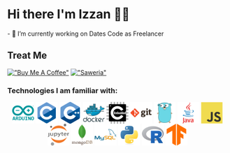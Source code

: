 
# Hi there I'm Izzan 🧑🏻

<p align="justify">
- 🔭 I’m currently working on Dates Code as Freelancer 


</p>


## Treat Me
[!["Buy Me A Coffee"](https://www.buymeacoffee.com/assets/img/custom_images/orange_img.png)](https://www.buymeacoffee.com/izzan)
[!["Saweria"](https://img.shields.io/badge/sponsor-30363D?style=for-the-badge&logo=GitHub-Sponsors&logoColor=#white)](https://saweria.co/isa96)

<h3 align="left">Technologies I am familiar with:</h3>
<p align="center">
		<img align="center" src="https://raw.githubusercontent.com/devicons/devicon/master/icons/arduino/arduino-original-wordmark.svg" alt="devicon" height="50" width="50" />
        	<img align="center" src="https://raw.githubusercontent.com/devicons/devicon/master/icons/c/c-original.svg" alt="devicon" height="50" width="50" />
		<img align="center" src="https://raw.githubusercontent.com/devicons/devicon/master/icons/cplusplus/cplusplus-original.svg" alt="devicon" height="50" width="50" />
		<img align="center" src="https://raw.githubusercontent.com/devicons/devicon/master/icons/docker/docker-original-wordmark.svg" height="50" width="50" />
		<img align="center" src="https://raw.githubusercontent.com/devicons/devicon/master/icons/embeddedc/embeddedc-original-wordmark.svg" height="50" width="50" />
		<img align="center" src="https://raw.githubusercontent.com/devicons/devicon/master/icons/git/git-original-wordmark.svg" alt="devicon" height="50" width="50" />
		<img align="center" src="https://raw.githubusercontent.com/devicons/devicon/master/icons/go/go-original.svg" alt="devicon" height="50" width="50" />
		<img align="center" src="https://raw.githubusercontent.com/devicons/devicon/master/icons/java/java-original-wordmark.svg" alt="devicon" height="50" width="50" />
		<img align="center" src="https://raw.githubusercontent.com/devicons/devicon/master/icons/javascript/javascript-original.svg" alt="devicon" height="50" width="50" />
		<img align="center" src="https://raw.githubusercontent.com/devicons/devicon/master/icons/jupyter/jupyter-original-wordmark.svg" alt="devicon" height="50" width="50" />
		<img align="center" src="https://raw.githubusercontent.com/devicons/devicon/master/icons/mongodb/mongodb-original-wordmark.svg" alt="devicon" height="50" width="50" />
		<img align="center" src="https://raw.githubusercontent.com/devicons/devicon/master/icons/mysql/mysql-original-wordmark.svg" alt="devicon" height="50" width="50" />
		<img align="center" src="https://raw.githubusercontent.com/devicons/devicon/master/icons/python/python-original.svg" alt="devicon" height="50" width="50" />
		<img align="center" src="https://raw.githubusercontent.com/devicons/devicon/master/icons/r/r-original.svg" alt="devicon" height="50" width="50" />
		<img align="center" src="https://raw.githubusercontent.com/devicons/devicon/master/icons/tensorflow/tensorflow-original.svg" alt="devicon" height="50" width="50" />
		
</p>
